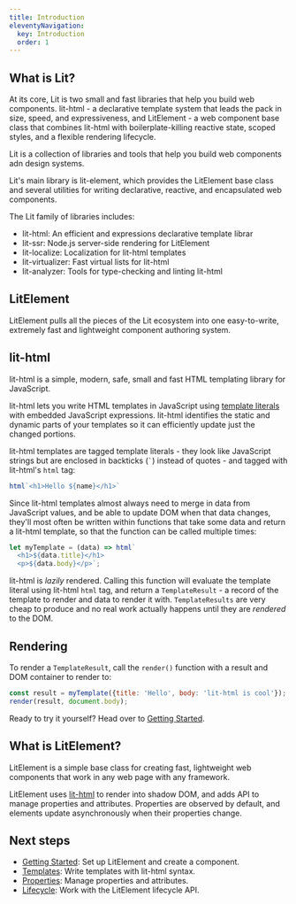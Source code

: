 ```yaml
---
title: Introduction
eleventyNavigation:
  key: Introduction
  order: 1
---
```


## What is Lit?

At its core, Lit is two small and fast libraries that help you build web components. lit-html - a declarative template system that leads the pack in size, speed, and expressiveness, and LitElement - a web component base class that combines lit-html with boilerplate-killing reactive state, scoped styles, and a flexible rendering lifecycle.




Lit is a collection of libraries and tools that help you build web components adn design systems.

Lit's main library is lit-element, which provides the LitElement base class and several utilities for writing declarative, reactive, and encapsulated web components.

The Lit family of libraries includes:

* lit-html: An efficient and expressions declarative template librar
* lit-ssr: Node.js server-side rendering for LitElement
* lit-localize: Localization for lit-html templates
* lit-virtualizer: Fast virtual lists for lit-html
* lit-analyzer: Tools for type-checking and linting lit-html

## LitElement

LitElement pulls all the pieces of the Lit ecosystem into one easy-to-write, extremely fast and lightweight component authoring system.

## lit-html

lit-html is a simple, modern, safe, small and fast HTML templating library for JavaScript.

lit-html lets you write HTML templates in JavaScript using [template literals] with embedded JavaScript expressions. lit-html identifies the static and dynamic parts of your templates so it can efficiently update just the changed portions.

lit-html templates are tagged template literals - they look like JavaScript strings but are enclosed in backticks (`` ` ``) instead of quotes - and tagged with lit-html's `html` tag:

```js
html`<h1>Hello ${name}</h1>`
```

Since lit-html templates almost always need to merge in data from JavaScript values, and be able to update DOM when that data changes, they'll most often be written within functions that take some data and return a lit-html template, so that the function can be called multiple times:

```js
let myTemplate = (data) => html`
  <h1>${data.title}</h1>
  <p>${data.body}</p>`;
```

lit-html is _lazily_ rendered. Calling this function will evaluate the template literal using lit-html `html` tag, and return a `TemplateResult` - a record of the template to render and data to render it with. `TemplateResults` are very cheap to produce and no real work actually happens until they are _rendered_ to the DOM.

## Rendering

To render a `TemplateResult`, call the `render()` function with a result and DOM container to render to:

```js
const result = myTemplate({title: 'Hello', body: 'lit-html is cool'});
render(result, document.body);
```


Ready to try it yourself? Head over to [Getting Started](/guide/getting-started).

[template literals]: https://developer.mozilla.org/en-US/docs/Web/JavaScript/Reference/Template_literals



## What is LitElement?

LitElement is a simple base class for creating fast, lightweight web components that work in any web page with any framework.

LitElement uses [lit-html](https://lit-html.polymer-project.org/) to render into shadow DOM, and adds API to manage properties and attributes. Properties are observed by default, and elements update asynchronously when their properties change.

## Next steps

* [Getting Started](/guide/start): Set up LitElement and create a component.
* [Templates](/guide/templates): Write templates with lit-html syntax.
* [Properties](/guide/properties): Manage properties and attributes.
* [Lifecycle](/guide/lifecycle): Work with the LitElement lifecycle API.
